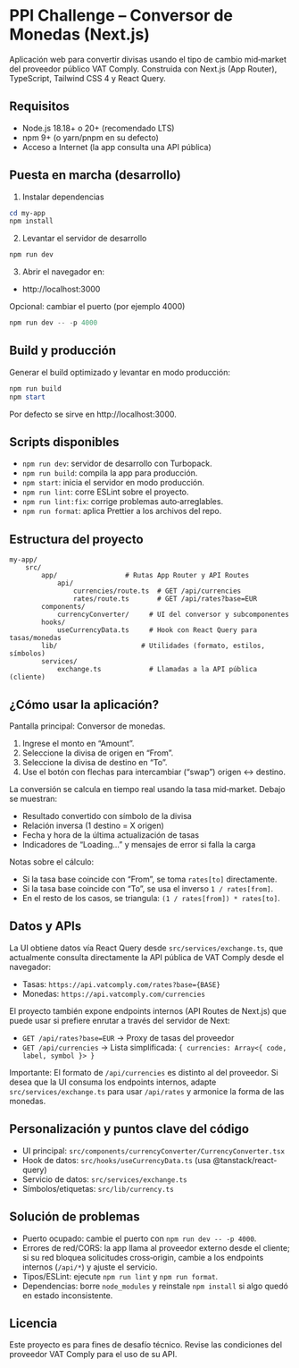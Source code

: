 # PPI Challenge – Conversor de Monedas (Next.js)

Aplicación web para convertir divisas usando el tipo de cambio mid‑market del proveedor público VAT Comply. Construida con Next.js (App Router), TypeScript, Tailwind CSS 4 y React Query.

## Requisitos

- Node.js 18.18+ o 20+ (recomendado LTS)
- npm 9+ (o yarn/pnpm en su defecto)
- Acceso a Internet (la app consulta una API pública)

## Puesta en marcha (desarrollo)

1) Instalar dependencias

```powershell
cd my-app
npm install
```

2) Levantar el servidor de desarrollo

```powershell
npm run dev
```

3) Abrir el navegador en:

- http://localhost:3000

Opcional: cambiar el puerto (por ejemplo 4000)

```powershell
npm run dev -- -p 4000
```

## Build y producción

Generar el build optimizado y levantar en modo producción:

```powershell
npm run build
npm start
```

Por defecto se sirve en http://localhost:3000.

## Scripts disponibles

- `npm run dev`: servidor de desarrollo con Turbopack.
- `npm run build`: compila la app para producción.
- `npm start`: inicia el servidor en modo producción.
- `npm run lint`: corre ESLint sobre el proyecto.
- `npm run lint:fix`: corrige problemas auto‑arreglables.
- `npm run format`: aplica Prettier a los archivos del repo.

## Estructura del proyecto

```
my-app/
	src/
		app/                 # Rutas App Router y API Routes
			api/
				currencies/route.ts  # GET /api/currencies
				rates/route.ts       # GET /api/rates?base=EUR
		components/
			currencyConverter/     # UI del conversor y subcomponentes
		hooks/
			useCurrencyData.ts     # Hook con React Query para tasas/monedas
		lib/                     # Utilidades (formato, estilos, símbolos)
		services/
			exchange.ts            # Llamadas a la API pública (cliente)
```

## ¿Cómo usar la aplicación?

Pantalla principal: Conversor de monedas.

1) Ingrese el monto en “Amount”.
2) Seleccione la divisa de origen en “From”.
3) Seleccione la divisa de destino en “To”.
4) Use el botón con flechas para intercambiar (“swap”) origen ↔ destino.

La conversión se calcula en tiempo real usando la tasa mid‑market. Debajo se muestran:

- Resultado convertido con símbolo de la divisa
- Relación inversa (1 destino = X origen)
- Fecha y hora de la última actualización de tasas
- Indicadores de “Loading…” y mensajes de error si falla la carga

Notas sobre el cálculo:

- Si la tasa base coincide con “From”, se toma `rates[to]` directamente.
- Si la tasa base coincide con “To”, se usa el inverso `1 / rates[from]`.
- En el resto de los casos, se triangula: `(1 / rates[from]) * rates[to]`.

## Datos y APIs

La UI obtiene datos vía React Query desde `src/services/exchange.ts`, que actualmente consulta directamente la API pública de VAT Comply desde el navegador:

- Tasas: `https://api.vatcomply.com/rates?base={BASE}`
- Monedas: `https://api.vatcomply.com/currencies`

El proyecto también expone endpoints internos (API Routes de Next.js) que puede usar si prefiere enrutar a través del servidor de Next:

- `GET /api/rates?base=EUR` → Proxy de tasas del proveedor
- `GET /api/currencies` → Lista simplificada: `{ currencies: Array<{ code, label, symbol }> }`

Importante: El formato de `/api/currencies` es distinto al del proveedor. Si desea que la UI consuma los endpoints internos, adapte `src/services/exchange.ts` para usar `/api/rates` y armonice la forma de las monedas.

## Personalización y puntos clave del código

- UI principal: `src/components/currencyConverter/CurrencyConverter.tsx`
- Hook de datos: `src/hooks/useCurrencyData.ts` (usa @tanstack/react-query)
- Servicio de datos: `src/services/exchange.ts`
- Símbolos/etiquetas: `src/lib/currency.ts`

## Solución de problemas

- Puerto ocupado: cambie el puerto con `npm run dev -- -p 4000`.
- Errores de red/CORS: la app llama al proveedor externo desde el cliente; si su red bloquea solicitudes cross‑origin, cambie a los endpoints internos (`/api/*`) y ajuste el servicio.
- Tipos/ESLint: ejecute `npm run lint` y `npm run format`.
- Dependencias: borre `node_modules` y reinstale `npm install` si algo quedó en estado inconsistente.

## Licencia

Este proyecto es para fines de desafío técnico. Revise las condiciones del proveedor VAT Comply para el uso de su API.

